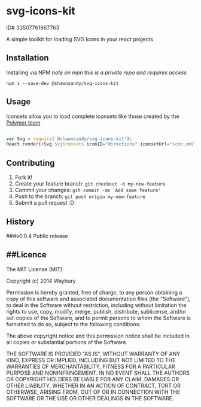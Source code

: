 # svg-icons-kit 


ID# 33507761867763


A simple toolkit for loading SVG Icons in your react projects

## Installation

Installing via NPM
*note on mpn this is a private repo and requires access*

`npm i --save-dev @shawnsandy/svg-icons-kit`

## Usage

Iconsets allow you to load complete iconsets like those created by the [Polymer team ](https://github.com/Polymer/core-icons)

```js

var Svg = require('@shawnsandy/svg-icons-kit');
React.render(<Svg.SvgIconsets iconID="directions" iconsetUrl="icon.xml" size="48" fill="red"  />, document.getElementById('iconset'));

```

## Contributing

1. Fork it!
2. Create your feature branch: `git checkout -b my-new-feature`
3. Commit your changes: `git commit -am 'Add some feature'`
4. Push to the branch: `git push origin my-new-feature`
5. Submit a pull request :D

## History

###v0.0.4 
Public release

##Licence
-------------

The MIT License (MIT)

Copyright (c) 2014 Waybury

Permission is hereby granted, free of charge, to any person obtaining a copy of this software and associated documentation files (the "Software"), to deal in the Software without restriction, including without limitation the rights to use, copy, modify, merge, publish, distribute, sublicense, and/or sell copies of the Software, and to permit persons to whom the Software is furnished to do so, subject to the following conditions:

The above copyright notice and this permission notice shall be included in all copies or substantial portions of the Software.

THE SOFTWARE IS PROVIDED "AS IS", WITHOUT WARRANTY OF ANY KIND, EXPRESS OR IMPLIED, INCLUDING BUT NOT LIMITED TO THE WARRANTIES OF MERCHANTABILITY, FITNESS FOR A PARTICULAR PURPOSE AND NONINFRINGEMENT. IN NO EVENT SHALL THE AUTHORS OR COPYRIGHT HOLDERS BE LIABLE FOR ANY CLAIM, DAMAGES OR OTHER LIABILITY, WHETHER IN AN ACTION OF CONTRACT, TORT OR OTHERWISE, ARISING FROM, OUT OF OR IN CONNECTION WITH THE SOFTWARE OR THE USE OR OTHER DEALINGS IN THE SOFTWARE.
